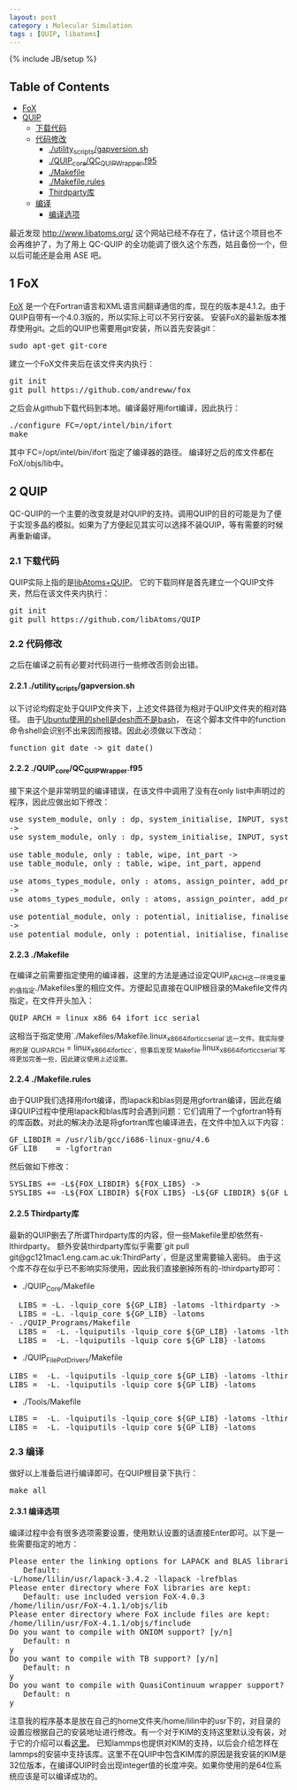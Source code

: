 ```yaml
---
layout: post
category : Molecular Simulation
tags : [QUIP, libatoms]
---
```

{% include JB/setup %}

<div id="table-of-contents">
<h2>Table of Contents</h2>
<div id="text-table-of-contents">
<ul>
<li><a href="#sec-1">FoX</a></li>
<li><a href="#sec-2">QUIP</a>
<ul>
<li><a href="#sec-2-1">下载代码</a></li>
<li><a href="#sec-2-2">代码修改</a>
<ul>
<li><a href="#sec-2-2-1">./utility<sub>scripts</sub>/gapversion.sh</a></li>
<li><a href="#sec-2-2-2">./QUIP<sub>core</sub>/QC<sub>QUIP</sub><sub>Wrapper</sub>.f95</a></li>
<li><a href="#sec-2-2-3">./Makefile</a></li>
<li><a href="#sec-2-2-4">./Makefile.rules</a></li>
<li><a href="#sec-2-2-5">Thirdparty库</a></li>
</ul>
</li>
<li><a href="#sec-2-3">编译</a>
<ul>
<li><a href="#sec-2-3-1">编译选项</a></li>
</ul>
</li>
</ul>
</li>
</ul>
</div>
</div>

<p>
最近发现 <a href="http://www.libatoms.org/">http://www.libatoms.org/</a> 这个网站已经不存在了，估计这个项目也不会再维护了，为了用上 QC-QUIP 的全功能调了很久这个东西，姑且备份一个，但以后可能还是会用 ASE 吧。
</p>
<div id="outline-container-sec-1" class="outline-2">
<h2 id="sec-1"><span class="section-number-2">1</span> FoX</h2>
<div class="outline-text-2" id="text-1">
<p>
<a href="http://www1.gly.bris.ac.uk/~walker/FoX/">FoX</a> 是一个在Fortran语言和XML语言间翻译通信的库，现在的版本是4.1.2。由于QUIP自带有一个4.0.3版的，所以实际上可以不另行安装。
安装FoX的最新版本推荐使用git。之后的QUIP也需要用git安装，所以首先安装git：
</p>
<div class="org-src-container">

<pre class="src src-text">sudo apt-get git-core
</pre>
</div>
<p>
建立一个FoX文件夹后在该文件夹内执行：
</p>
<div class="org-src-container">

<pre class="src src-text">git init
git pull https://github.com/andreww/fox
</pre>
</div>
<p>
之后会从github下载代码到本地。编译最好用ifort编译，因此执行：
</p>
<div class="org-src-container">

<pre class="src src-text">./configure FC=/opt/intel/bin/ifort
make
</pre>
</div>
<p>
其中`FC=/opt/intel/bin/ifort`指定了编译器的路径。
编译好之后的库文件都在FoX/objs/lib中。
</p>
</div>
</div>

<div id="outline-container-sec-2" class="outline-2">
<h2 id="sec-2"><span class="section-number-2">2</span> QUIP</h2>
<div class="outline-text-2" id="text-2">
<p>
QC-QUIP的一个主要的改变就是对QUIP的支持。调用QUIP的目的可能是为了便于实现多晶的模拟。如果为了方便起见其实可以选择不装QUIP，等有需要的时候再重新编译。
</p>
</div>
<div id="outline-container-sec-2-1" class="outline-3">
<h3 id="sec-2-1"><span class="section-number-3">2.1</span> 下载代码</h3>
<div class="outline-text-3" id="text-2-1">
<p>
QUIP实际上指的是<a href="http://www.libatoms.org/">libAtoms+QUIP</a>。
它的下载同样是首先建立一个QUIP文件夹，然后在该文件夹内执行：
</p>
<div class="org-src-container">

<pre class="src src-text">git init
git pull https://github.com/libAtoms/QUIP
</pre>
</div>
</div>
</div>

<div id="outline-container-sec-2-2" class="outline-3">
<h3 id="sec-2-2"><span class="section-number-3">2.2</span> 代码修改</h3>
<div class="outline-text-3" id="text-2-2">
<p>
之后在编译之前有必要对代码进行一些修改否则会出错。
</p>
</div>
<div id="outline-container-sec-2-2-1" class="outline-4">
<h4 id="sec-2-2-1"><span class="section-number-4">2.2.1</span> ./utility<sub>scripts</sub>/gapversion.sh</h4>
<div class="outline-text-4" id="text-2-2-1">
<p>
以下讨论均假定处于QUIP文件夹下，上述文件路径为相对于QUIP文件夹的相对路径。
由于<a href="https://wiki.ubuntu.com/DashAsBinSh">Ubuntu使用的shell是desh而不是bash</a>，
在这个脚本文件中的function命令shell会识别不出来因而报错。因此必须做以下改动：
</p>
<div class="org-src-container">

<pre class="src src-text">function git_date -&gt; git_date()
</pre>
</div>
</div>
</div>

<div id="outline-container-sec-2-2-2" class="outline-4">
<h4 id="sec-2-2-2"><span class="section-number-4">2.2.2</span> ./QUIP<sub>core</sub>/QC<sub>QUIP</sub><sub>Wrapper</sub>.f95</h4>
<div class="outline-text-4" id="text-2-2-2">
<p>
接下来这个是非常明显的编译错误，在该文件中调用了没有在only list中声明过的程序，因此应做出如下修改：
</p>
<div class="org-src-container">

<pre class="src src-text">use system_module, only : dp, system_initialise, INPUT, system_abort,verbosity_push, verbosity_pop, PRINT_SILENT, operator(//), inoutput, PRINT_ALWAYS
-&gt;
use system_module, only : dp, system_initialise, INPUT, system_abort,verbosity_push, verbosity_pop, PRINT_SILENT, operator(//), inoutput, PRINT_ALWAYS, print

use table_module, only : table, wipe, int_part -&gt;
use table_module, only : table, wipe, int_part, append

use atoms_types_module, only : atoms, assign_pointer, add_property
-&gt;
use atoms_types_module, only : atoms, assign_pointer, add_property, add_property_from_pointer

use potential_module, only : potential, initialise, finalise, calc
-&gt;
use potential_module, only : potential, initialise, finalise, calc, print
</pre>
</div>
</div>
</div>

<div id="outline-container-sec-2-2-3" class="outline-4">
<h4 id="sec-2-2-3"><span class="section-number-4">2.2.3</span> ./Makefile</h4>
<div class="outline-text-4" id="text-2-2-3">
<p>
在编译之前需要指定使用的编译器，这里的方法是通过设定QUIP<sub>ARCH这一环境变量的值指定</sub>./Makefiles里的相应文件。方便起见直接在QUIP根目录的Makefile文件内指定，在文件开头加入：
</p>
<div class="org-src-container">

<pre class="src src-text">QUIP_ARCH = linux_x86_64_ifort_icc_serial
</pre>
</div>
<p>
这相当于指定使用`./Makefiles/Makefile.linux<sub>x86</sub><sub>64</sub><sub>ifort</sub><sub>icc</sub><sub>serial`这一文件。我实际使用的是`QUIP</sub><sub>ARCH</sub> = linux<sub>x86</sub><sub>64</sub><sub>ifort</sub><sub>icc`，但事后发现`Makefile</sub>.linux<sub>x86</sub><sub>64</sub><sub>ifort</sub><sub>icc</sub><sub>serial`写得更加完善一些，因此建议使用上述设置。</sub>
</p>
</div>
</div>

<div id="outline-container-sec-2-2-4" class="outline-4">
<h4 id="sec-2-2-4"><span class="section-number-4">2.2.4</span> ./Makefile.rules</h4>
<div class="outline-text-4" id="text-2-2-4">
<p>
由于QUIP我们选择用ifort编译，而lapack和blas则是用gfortran编译，因此在编译QUIP过程中使用lapack和blas库时会遇到问题：它们调用了一个gfortran特有的库函数。对此的解决办法是将gfortran库也编译进去，在文件中加入以下内容：
</p>
<div class="org-src-container">

<pre class="src src-text">GF_LIBDIR = /usr/lib/gcc/i686-linux-gnu/4.6
GF_LIB    = -lgfortran
</pre>
</div>
<p>
然后做如下修改：
</p>
<div class="org-src-container">

<pre class="src src-text">SYSLIBS += -L${FOX_LIBDIR} ${FOX_LIBS} -&gt;
SYSLIBS += -L${FOX_LIBDIR} ${FOX_LIBS} -L${GF_LIBDIR} ${GF_LIB}
</pre>
</div>
</div>
</div>

<div id="outline-container-sec-2-2-5" class="outline-4">
<h4 id="sec-2-2-5"><span class="section-number-4">2.2.5</span> Thirdparty库</h4>
<div class="outline-text-4" id="text-2-2-5">
<p>
最新的QUIP删去了所谓Thirdparty库的内容，但一些Makefile里却依然有-lthirdparty。
额外安装thirdparty库似乎需要`git pull git@gc121mac1.eng.cam.ac.uk:ThirdParty`，但是这里需要输入密码。
由于这个库不存在似乎已不影响实际使用，因此我们直接删掉所有的-lthirdparty即可：
</p>
<ul class="org-ul">
<li>./QUIP<sub>Core</sub>/Makefile
</li>
</ul>
<div class="org-src-container">

<pre class="src src-text">  LIBS = -L. -lquip_core ${GP_LIB} -latoms -lthirdparty -&gt;
  LIBS = -L. -lquip_core ${GP_LIB} -latoms
- ./QUIP_Programs/Makefile
  LIBS =  -L. -lquiputils -lquip_core ${GP_LIB} -latoms -lthirdparty -&gt;
  LIBS =  -L. -lquiputils -lquip_core ${GP_LIB} -latoms
</pre>
</div>
<ul class="org-ul">
<li>./QUIP<sub>FilePot</sub><sub>Drivers</sub>/Makefile
</li>
</ul>
<div class="org-src-container">

<pre class="src src-text">LIBS =  -L. -lquiputils -lquip_core ${GP_LIB} -latoms -lthirdparty -&gt;
LIBS =  -L. -lquiputils -lquip_core ${GP_LIB} -latoms
</pre>
</div>
<ul class="org-ul">
<li>./Tools/Makefile
</li>
</ul>
<div class="org-src-container">

<pre class="src src-text">LIBS =  -L. -lquiputils -lquip_core ${GP_LIB} -latoms -lthirdparty -&gt;
LIBS =  -L. -lquiputils -lquip_core ${GP_LIB} -latoms
</pre>
</div>
</div>
</div>
</div>

<div id="outline-container-sec-2-3" class="outline-3">
<h3 id="sec-2-3"><span class="section-number-3">2.3</span> 编译</h3>
<div class="outline-text-3" id="text-2-3">
<p>
做好以上准备后进行编译即可。在QUIP根目录下执行：
</p>
<div class="org-src-container">

<pre class="src src-text">make all
</pre>
</div>
</div>
<div id="outline-container-sec-2-3-1" class="outline-4">
<h4 id="sec-2-3-1"><span class="section-number-4">2.3.1</span> 编译选项</h4>
<div class="outline-text-4" id="text-2-3-1">
<p>
编译过程中会有很多选项需要设置，使用默认设置的话直接Enter即可。以下是一些需要指定的地方：
</p>
<div class="org-src-container">

<pre class="src src-text">Please enter the linking options for LAPACK and BLAS libraries:
   Default:
-L/home/lilin/usr/lapack-3.4.2 -llapack -lrefblas
Please enter directory where FoX libraries are kept:
   Default: use included version FoX-4.0.3
/home/lilin/usr/FoX-4.1.1/objs/lib
Please enter directory where FoX include files are kept:
/home/lilin/usr/FoX-4.1.1/objs/finclude
Do you want to compile with ONIOM support? [y/n]
   Default: n
y
Do you want to compile with TB support? [y/n]
   Default: n
y
Do you want to compile with QuasiContinuum wrapper support? [y/n]
   Default: n
y
</pre>
</div>
<p>
注意我的程序基本是放在自己的home文件夹/home/lilin中的usr下的，对目录的设置应根据自己的安装地址进行修改。有一个对于KIM的支持这里默认没有装，对于它的介绍可以看<a href="https://openkim.org/">这里</a>。
已知lammps也提供对KIM的支持，以后会介绍怎样在lammps的安装中支持该库。这里不在QUIP中包含KIM库的原因是我安装的KIM是32位版本，在编译QUIP时会出现integer值的长度冲突。如果你使用的是64位系统应该是可以编译成功的。
</p>
</div>
</div>
</div>
</div>
